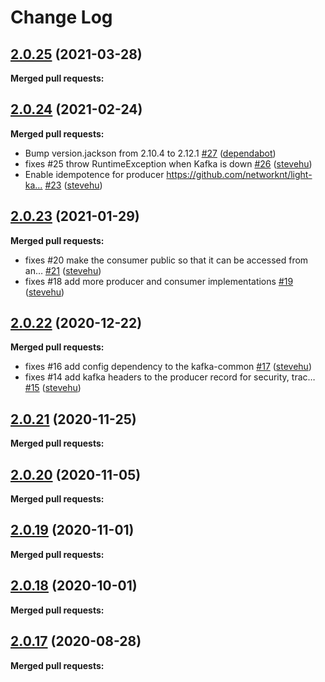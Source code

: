 # Change Log

## [2.0.25](https://github.com/networknt/light-kafka/tree/2.0.25) (2021-03-28)


**Merged pull requests:**




## [2.0.24](https://github.com/networknt/light-kafka/tree/2.0.24) (2021-02-24)


**Merged pull requests:**


- Bump version.jackson from 2.10.4 to 2.12.1 [\#27](https://github.com/networknt/light-kafka/pull/27) ([dependabot](https://github.com/apps/dependabot))
- fixes \#25 throw RuntimeException when Kafka is down [\#26](https://github.com/networknt/light-kafka/pull/26) ([stevehu](https://github.com/stevehu))
- Enable idempotence for producer https://github.com/networknt/light-ka… [\#23](https://github.com/networknt/light-kafka/pull/23) ([stevehu](https://github.com/stevehu))
## [2.0.23](https://github.com/networknt/light-kafka/tree/2.0.23) (2021-01-29)


**Merged pull requests:**


- fixes \#20 make the consumer public so that it can be accessed from an… [\#21](https://github.com/networknt/light-kafka/pull/21) ([stevehu](https://github.com/stevehu))
- fixes \#18 add more producer and consumer implementations [\#19](https://github.com/networknt/light-kafka/pull/19) ([stevehu](https://github.com/stevehu))
## [2.0.22](https://github.com/networknt/light-kafka/tree/2.0.22) (2020-12-22)


**Merged pull requests:**


- fixes \#16 add config dependency to the kafka-common [\#17](https://github.com/networknt/light-kafka/pull/17) ([stevehu](https://github.com/stevehu))
- fixes \#14 add kafka headers to the producer record for security, trac… [\#15](https://github.com/networknt/light-kafka/pull/15) ([stevehu](https://github.com/stevehu))


## [2.0.21](https://github.com/networknt/light-kafka/tree/2.0.21) (2020-11-25)


**Merged pull requests:**




## [2.0.20](https://github.com/networknt/light-kafka/tree/2.0.20) (2020-11-05)


**Merged pull requests:**


## [2.0.19](https://github.com/networknt/light-kafka/tree/2.0.19) (2020-11-01)


**Merged pull requests:**


## [2.0.18](https://github.com/networknt/light-kafka/tree/2.0.18) (2020-10-01)


**Merged pull requests:**


## [2.0.17](https://github.com/networknt/light-kafka/tree/2.0.17) (2020-08-28)


**Merged pull requests:**
